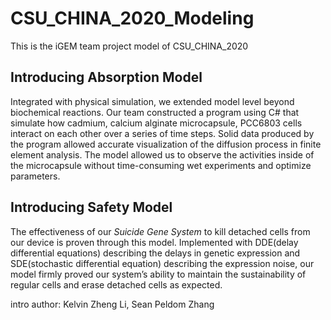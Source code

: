 # CSU_CHINA_2020_Modeling
This is the iGEM team project model of CSU_CHINA_2020
## Introducing Absorption Model 
Integrated with physical simulation, we extended model level beyond biochemical reactions. Our team constructed a program using C# that simulate how cadmium, calcium alginate microcapsule, PCC6803 cells interact on each other over a series of time steps. Solid data produced by the program allowed accurate visualization of the diffusion process in finite element analysis. The model allowed us to observe the activities inside of the microcapsule without time-consuming wet experiments and optimize parameters.
## Introducing Safety Model 
The effectiveness of our *Suicide Gene System* to kill detached cells from our device is proven through this model. Implemented with DDE(delay differential equations) describing the delays in genetic expression and SDE(stochastic differential equation) describing the expression noise, our model firmly proved our system’s ability to maintain the sustainability of regular cells and erase detached cells as expected. 

intro author: Kelvin Zheng Li, Sean Peldom Zhang
